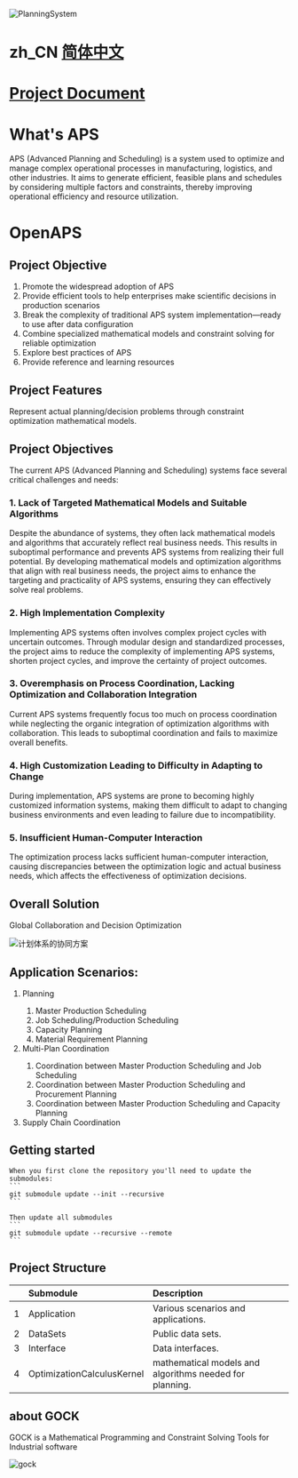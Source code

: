 
![PlanningSystem](Docs/images/planning_system.png)

# zh_CN [简体中文](README.md)
# [Project Document](Docs/OpenAPS.pdf)

# What's APS
APS (Advanced Planning and Scheduling) is a system used to optimize and manage complex operational processes in manufacturing, logistics, and other industries. It aims to generate efficient, feasible plans and schedules by considering multiple factors and constraints, thereby improving operational efficiency and resource utilization.

# OpenAPS

## Project Objective

<ol>
    <li>Promote the widespread adoption of APS</li>
    <li>Provide efficient tools to help enterprises make scientific decisions in production scenarios</li>
    <li>Break the complexity of traditional APS system implementation—ready to use after data configuration</li>
    <li>Combine specialized mathematical models and constraint solving for reliable optimization</li> <li>Explore best practices of APS</li>
    <li>Provide reference and learning resources</li>
</ol>

## Project Features
Represent actual planning/decision problems through constraint optimization mathematical models.

## Project Objectives
The current APS (Advanced Planning and Scheduling) systems face several critical challenges and needs:

### 1. Lack of Targeted Mathematical Models and Suitable Algorithms
Despite the abundance of systems, they often lack mathematical models and algorithms that accurately reflect real business needs. This results in suboptimal performance and prevents APS systems from realizing their full potential. By developing mathematical models and optimization algorithms that align with real business needs, the project aims to enhance the targeting and practicality of APS systems, ensuring they can effectively solve real problems.

### 2. High Implementation Complexity
Implementing APS systems often involves complex project cycles with uncertain outcomes. Through modular design and standardized processes, the project aims to reduce the complexity of implementing APS systems, shorten project cycles, and improve the certainty of project outcomes.

### 3. Overemphasis on Process Coordination, Lacking Optimization and Collaboration Integration
Current APS systems frequently focus too much on process coordination while neglecting the organic integration of optimization algorithms with collaboration. This leads to suboptimal coordination and fails to maximize overall benefits.

### 4. High Customization Leading to Difficulty in Adapting to Change
During implementation, APS systems are prone to becoming highly customized information systems, making them difficult to adapt to changing business environments and even leading to failure due to incompatibility.

### 5. Insufficient Human-Computer Interaction
The optimization process lacks sufficient human-computer interaction, causing discrepancies between the optimization logic and actual business needs, which affects the effectiveness of optimization decisions.

## Overall Solution
Global Collaboration and Decision Optimization

![计划体系的协同方案](Docs/images/collaboration_approach.png)

## Application Scenarios:
<ol>
    <li>Planning</li>
    <ol>
        <li>Master Production Scheduling</li>
        <li>Job Scheduling/Production Scheduling</li>
        <li>Capacity Planning</li>
        <li>Material Requirement Planning</li>
    </ol>
    <li>Multi-Plan Coordination</li>
    <ol>
        <li>Coordination between Master Production Scheduling and Job Scheduling</li>
        <li>Coordination between Master Production Scheduling and Procurement Planning</li>
        <li>Coordination between Master Production Scheduling and Capacity Planning</li>
    </ol>
    <li>Supply Chain Coordination</li>
</ol>

## Getting started
    When you first clone the repository you'll need to update the submodules:
    ```
    git submodule update --init --recursive
    ```

    Then update all submodules
    ```
    git submodule update --recursive --remote
    ```
## Project Structure
|   | Submodule                  | Description                                             |
|:--|:---------------------------|:--------------------------------------------------------|
| 1 | Application                | Various scenarios and applications.                     |
| 2 | DataSets                   | Public data sets.                                       |
| 3 | Interface                  | Data interfaces.                                        |
| 4 | OptimizationCalculusKernel | mathematical models and algorithms needed for planning. |

## about GOCK

GOCK is a Mathematical Programming and Constraint Solving Tools for Industrial software

![gock](Docs/images/gock.png)
